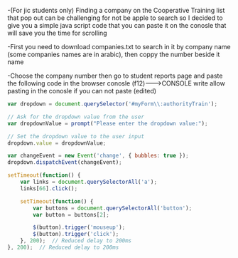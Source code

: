 -(For jic students only) Finding a company on the Cooperative Training list that pop out can be challenging for not be apple to search so I decided to give you a simple java script code that you can paste it on the conosle that will save you the time for scrolling 

-First you need to download companies.txt to search in it by company name (some companies names are in arabic), then coppy the number beside it name

-Choose the company number then go to student reports page and paste the following code in the browser conosle  (f12)--->CONSOLE
write allow pasting in the conosle if you can not paste (edited)

```js
var dropdown = document.querySelector('#myForm\\:authorityTrain');

// Ask for the dropdown value from the user
var dropdownValue = prompt("Please enter the dropdown value:");

// Set the dropdown value to the user input
dropdown.value = dropdownValue;

var changeEvent = new Event('change', { bubbles: true });
dropdown.dispatchEvent(changeEvent);

setTimeout(function() {
    var links = document.querySelectorAll('a');
    links[66].click();

    setTimeout(function() {
        var buttons = document.querySelectorAll('button');
        var button = buttons[2];

        $(button).trigger('mouseup');
        $(button).trigger('click');
    }, 200);  // Reduced delay to 200ms
}, 200);  // Reduced delay to 200ms
```
